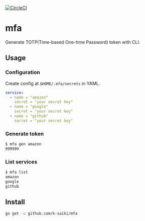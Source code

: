 [![CircleCI](https://circleci.com/gh/k-saiki/mfa.svg?style=svg)](https://circleci.com/gh/k-saiki/mfa)

# mfa
Generate TOTP(Time-based One-time Password) token with CLI.

## Usage
### Configuration
Create config at `$HOME/.mfa/secrets` in YAML.
```yaml
service:
  - name = "amazon"
    secret = "your secret key"
  - name = "google"
    secret = "your secret key"
  - name = "github"
    secret = "your secret key"
```

### Generate token
```bash
$ mfa gen amazon
999999
```

### List services
```bash
$ mfa list
amazon
google
github
```

## Install
```bash
go get -u github.com/k-saiki/mfa
```